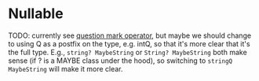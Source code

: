 # Nullable

TODO: currently see [question mark operator](./question_mark.md), but maybe we should change
to using Q as a postfix on the type, e.g. intQ, so that it's more clear that it's the full
type.  E.g., `string? MaybeString` or `String? MaybeString` both make sense (if ? is a
MAYBE class under the hood), so switching to `stringQ MaybeString` will make it more clear.

